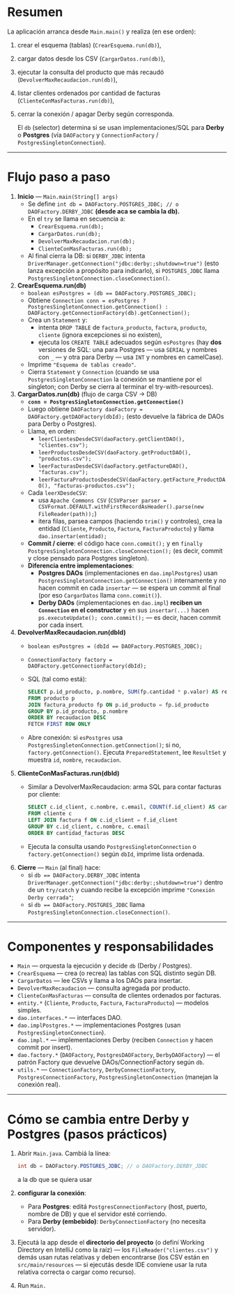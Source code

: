# Resumen

La aplicación arranca desde `Main.main()` y realiza (en ese orden):

1. crear el esquema (tablas) (`CrearEsquema.run(db)`),
2. cargar datos desde los CSV (`CargarDatos.run(db)`),
3. ejecutar la consulta del producto que más recaudó (`DevolverMaxRecaudacion.run(db)`),
4. listar clientes ordenados por cantidad de facturas (`ClienteConMasFacturas.run(db)`),
5. cerrar la conexión / apagar Derby según corresponda.
    
    El `db` (selector) determina si se usan implementaciones/SQL para **Derby** o **Postgres** (vía `DAOFactory` y `ConnectionFactory` / `PostgresSingletonConnection`).
    

---

# Flujo paso a paso

1. **Inicio** — `Main.main(String[] args)`
    - Se define `int db = DAOFactory.POSTGRES_JDBC; // o DAOFactory.DERBY_JDBC` **(desde aca se cambia la db).**
    - En el `try` se llama en secuencia a:
        - `CrearEsquema.run(db);`
        - `CargarDatos.run(db);`
        - `DevolverMaxRecaudacion.run(db);`
        - `ClienteConMasFacturas.run(db);`
    - Al final cierra la DB: si `DERBY_JDBC` intenta `DriverManager.getConnection("jdbc:derby:;shutdown=true")` (esto lanza excepción a propósito para indicarlo), si `POSTGRES_JDBC` llama `PostgresSingletonConnection.closeConnection()`.
2. **CrearEsquema.run(db)**
    - `boolean esPostgres = (db == DAOFactory.POSTGRES_JDBC);`
    - Obtiene `Connection conn = esPostgres ? PostgresSingletonConnection.getConnection() : DAOFactory.getConnectionFactory(db).getConnection();`
    - Crea un `Statement` y:
        - intenta `DROP TABLE` de `factura_producto`, `factura`, `producto`, `cliente` (ignora excepciones si no existen),
        - ejecuta los `CREATE TABLE` adecuados según `esPostgres` (hay **dos** versiones de SQL: una para Postgres — usa `SERIAL` y nombres con `_` — y otra para Derby — usa `INT` y nombres en camelCase).
    - Imprime `"Esquema de tablas creado"`.
    - Cierra `Statement` y `Connection` (cuando se usa `PostgresSingletonConnection` la conexión se mantiene por el singleton; con Derby se cierra al terminar el try-with-resources).
3. **CargarDatos.run(db)** (flujo de carga CSV → DB)
    - **`conn = PostgresSingletonConnection.getConnection()`**
    - Luego obtiene `DAOFactory daoFactory = DAOFactory.getDAOFactory(dbId);` (esto devuelve la fábrica de DAOs para Derby o Postgres).
    - Llama, en orden:
        - `leerClientesDesdeCSV(daoFactory.getClientDAO(), "clientes.csv");`
        - `leerProductosDesdeCSV(daoFactory.getProductDAO(), "productos.csv");`
        - `leerFacturasDesdeCSV(daoFactory.getFactureDAO(), "facturas.csv");`
        - `leerFacturaProductosDesdeCSV(daoFactory.getFacture_ProductDAO(), "facturas-productos.csv");`
    - Cada `leerXDesdeCSV`:
        - usa `Apache Commons CSV` (`CSVParser parser = CSVFormat.DEFAULT.withFirstRecordAsHeader().parse(new FileReader(path));`)
        - itera filas, parsea campos (haciendo `trim()` y controles), crea la entidad (`Cliente`, `Producto`, `Factura`, `FacturaProducto`) y llama `dao.insertar(entidad);`
    - **Commit / cierre**: el código hace `conn.commit();` y en `finally` `PostgresSingletonConnection.closeConnection();` (es decir, commit y close pensado para Postgres singleton).
    - **Diferencia entre implementaciones**:
        - **Postgres DAOs** (implementaciones en `dao.implPostgres`) usan `PostgresSingletonConnection.getConnection()` internamente y *no* hacen commit en cada `insertar` — se espera un commit al final (por eso `CargarDatos` llama `conn.commit()`).
        - **Derby DAOs** (implementaciones en `dao.impl`) **reciben un `Connection` en el constructor** y en sus `insertar(...)` hacen `ps.executeUpdate(); conn.commit();` — es decir, hacen commit por cada insert.
4. **DevolverMaxRecaudacion.run(dbId)**
    - `boolean esPostgres = (dbId == DAOFactory.POSTGRES_JDBC);`
    - `ConnectionFactory factory = DAOFactory.getConnectionFactory(dbId);`
    - SQL (tal como está):
        
        ```sql
        SELECT p.id_producto, p.nombre, SUM(fp.cantidad * p.valor) AS recaudacion
        FROM producto p
        JOIN factura_producto fp ON p.id_producto = fp.id_producto
        GROUP BY p.id_producto, p.nombre
        ORDER BY recaudacion DESC
        FETCH FIRST ROW ONLY
        
        ```
        
    - Abre conexión: si `esPostgres` usa `PostgresSingletonConnection.getConnection()`; si no, `factory.getConnection()`. Ejecuta `PreparedStatement`, lee `ResultSet` y muestra `id`, `nombre`, `recaudacion`.
5. **ClienteConMasFacturas.run(dbId)**
    - Similar a DevolverMaxRecaudacion: arma SQL para contar facturas por cliente:
        
        ```sql
        SELECT c.id_client, c.nombre, c.email, COUNT(f.id_client) AS cantidad_facturas
        FROM cliente c
        LEFT JOIN factura f ON c.id_client = f.id_client
        GROUP BY c.id_client, c.nombre, c.email
        ORDER BY cantidad_facturas DESC
        
        ```
        
    - Ejecuta la consulta usando `PostgresSingletonConnection` o `factory.getConnection()` según `dbId`, imprime lista ordenada.
6. **Cierre** — `Main` (al final) hace:
    - si `db == DAOFactory.DERBY_JDBC` intenta `DriverManager.getConnection("jdbc:derby:;shutdown=true")` dentro de un `try/catch` y cuando recibe la excepción imprime `"Conexión Derby cerrada"`;
    - si `db == DAOFactory.POSTGRES_JDBC` llama `PostgresSingletonConnection.closeConnection()`.

---

# Componentes y responsabilidades

- `Main` — orquesta la ejecución y decide `db` (Derby / Postgres).
- `CrearEsquema` — crea (o recrea) las tablas con SQL distinto según DB.
- `CargarDatos` — lee CSVs y llama a los DAOs para insertar.
- `DevolverMaxRecaudacion` — consulta agregada por producto.
- `ClienteConMasFacturas` — consulta de clientes ordenados por facturas.
- `entity.*` (`Cliente`, `Producto`, `Factura`, `FacturaProducto`) — modelos simples.
- `dao.interfaces.*` — interfaces DAO.
- `dao.implPostgres.*` — implementaciones Postgres (usan `PostgresSingletonConnection`).
- `dao.impl.*` — implementaciones Derby (reciben `Connection` y hacen commit por insert).
- `dao.factory.*` (`DAOFactory`, `PostgresDAOFactory`, `DerbyDAOFactory`) — el patrón Factory que devuelve DAOs/ConnectionFactory según `db`.
- `utils.*` — `ConnectionFactory`, `DerbyConnectionFactory`, `PostgresConnectionFactory`, `PostgresSingletonConnection` (manejan la conexión real).

---

# Cómo se cambia entre Derby y Postgres (pasos prácticos)

1. Abrir `Main.java`. Cambiá la línea:
    
    ```java
    int db = DAOFactory.POSTGRES_JDBC; // o DAOFactory.DERBY_JDBC
    
    ```
    a la db que se quiera usar
    
2. **configurar la conexión**:
    - Para **Postgres**: editá `PostgresConnectionFactory` (host, puerto, nombre de DB) y que el servidor esté corriendo.
    - Para **Derby (embebido)**: `DerbyConnectionFactory`  (no necesita servidor).
3. Ejecutá la app desde el **directorio del proyecto** (o definí Working Directory en IntelliJ como la raíz) — los `FileReader("clientes.csv")` y demás usan rutas relativas y deben encontrarse (los CSV están en `src/main/resources` — si ejecutás desde IDE conviene usar la ruta relativa correcta o cargar como recurso).
4. Run `Main.`